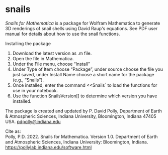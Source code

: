 # snails
<i>Snails for Mathematica</i> is a package for Wolfram Mathematica to generate 3D renderings of snail shells using David Raup's equations.  See PDF user manual for details about how to use the snail functions.

Installing the package
<ol>
<li>Download the latest version as .m file.</li>
<li>Open the file in Mathematica.</li>
<li>Under the File menu, choose “Install”</li>
<li>Under Type of Item choose “Package”, under source choose the file you just saved, under Install Name choose a short name for the package (e.g., “Snails”).</li>
<li>Once installed, enter the command &lt;&lt;Snails` to load the functions for use in your notebook.</li>
<li>Use the function SnailsVersion[] to determine which version you have installed.</li>
</ol>

The package is created and updated by P. David Polly, Department of Earth & Atmospheric Sciences, Indiana University, Bloomington, Indiana 47405  USA.  pdpolly@indiana.edu

Cite as:  
Polly, P.D.  2022.  Snails for Mathematica. Version 1.0. Department of Earth and Atmospheric Sciences, Indiana University: Bloomington, Indiana. https://pollylab.indiana.edu/software.html

